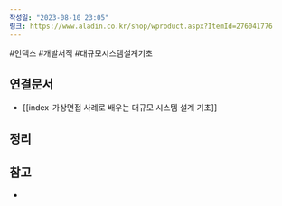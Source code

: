 ```yaml
---
작성일: "2023-08-10 23:05"
링크: https://www.aladin.co.kr/shop/wproduct.aspx?ItemId=276041776
---
```

#인덱스 #개발서적 #대규모시스템설계기초
## 연결문서
- [[index-가상면접 사례로 배우는 대규모 시스템 설계 기초]]

## 정리
>


## 참고
- 
